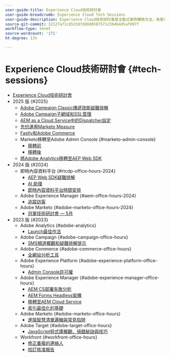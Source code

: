 ```yaml
---
user-guide-title: Experience Cloud技術研討會
user-guide-breadcrumb: Experience Cloud Tech Sessions
user-guide-description: Experience Cloud技術研討會是主動式案例轉換方法，為客戶提供解決方案專屬的網路研討會。
source-git-commit: 32127a71c8523d7dd8d8507571c594b4d5af897f
workflow-type: tm+mt
source-wordcount: '171'
ht-degree: 13%

---
```



# Experience Cloud技術研討會 {#tech-sessions}

+ [Experience Cloud技術研討會](overview.md)
+ 2025 版 {#2025}
   + [Adobe Campaign Classic傳遞效能疑難排解](2025/acc-delivery-performance.md)
   + [Adobe Campaign子網域和SSL管理](2025/subdomain-ssl-management.md)
   + [AEM as a Cloud Service中的Dispatcher設定](2025/dispatcher-configurations.md)
   + [充份運用Marketo Measure](2025/getting-most-marketo-measure.md)
   + [Fastly和Adobe Commerce](2025/fastly-and-adobe-commerce.md)
   + Marketo移轉至Adobe Admin Console {#marketo-admin-console}
      + [移轉前](2025/marketo-pre-migration.md)
      + [移轉後](2025/marketo-post-migration.md)
   + [將Adobe Analytics移轉至AEP Web SDK](2025/migrate-analytics-to-aep-web-sdk.md)
+ 2024 版 {#2024}
   + 即時內容資料平台 {#rtcdp-office-hours-2024}
      + [AEP Web SDK疑難排解](2024/aep-web-sdk-troubleshooting.md)
      + [AI 助理](2024/ai-assistant.md)
      + [即時內容資料平台時間安排](2024/rtcdp-timings.md)
   + Adobe Experience Manager {#aem-office-hours-2024}
      + [追蹤訪客](2024/tracking-visitors.md)
   + Adobe Marketo {#adobe-marketo-office-hours-2024}
      + [冠軍技術研討會 — 5月](2024/champion-office-hours.md)
+ 2023 版 {#2023}
   + Adobe Analytics {#adobe-analytics}
      + [Launch最佳作法](2023/launch-best-practices.md)
   + Adobe Campaign {#adobe-campaign-office-hours}
      + [SMS頻道概觀和疑難排解提示](2023/ac-sms-channel-overview.md)
   + Adobe Commerce {#adobe-commerce-office-hours}
      + [全網站分析工具](2023/site-wide-analysis-tool.md)
   + Adobe Experience Platform {#adobe-experience-platform-office-hours}
      + [Admin Console許可權](2023/aep-admin-console-permissions.md)
   + Adobe Experience Manager {#adobe-experience-manager-office-hours}
      + [AEM CS部署失敗分析](2023/aem-deployment-failures-analysis.md)
      + [AEM Forms Headless架構](2023/aem-forms-headless-architecture.md)
      + [移轉至AEM Cloud Service](2023/migration-aemcs.md)
      + [索引最佳化的基礎](2023/optimize-indexes-aemcs.md)
   + Adobe Marketo {#adobe-marketo-office-hours}
      + [進階智慧清單邏輯與常見陷阱](2023/marketo-common-pitfalls.md)
   + Adobe Target {#adobe-target-office-hours}
      + [JavaScript程式庫概觀、偵錯秘訣與技巧](2023/target-debugging-tips-and-tricks.md)
   + Workfront {#workfront-office-hours}
      + [修正重複的連絡人](2023/workfront-fix-duplicate-contacts.md)
      + [校訂核准報告](2023/workfront-proof-approval-reports.md)
